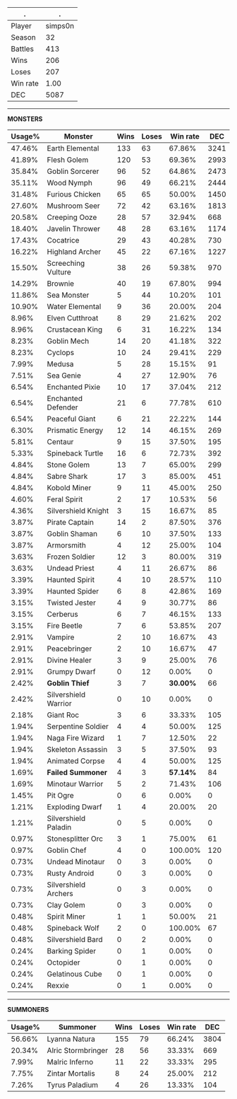 .|.
|-|-
Player|simps0n
Season|32
Battles|413
Wins|206
Loses|207
Win rate|1.00
DEC|5087

---
**MONSTERS**

Usage%|Monster|Wins|Loses|Win rate|DEC|
-|-|-|-|-|-|
47.46%|Earth Elemental|133|63|67.86%|3241|
41.89%|Flesh Golem|120|53|69.36%|2993|
35.84%|Goblin Sorcerer|96|52|64.86%|2473|
35.11%|Wood Nymph|96|49|66.21%|2444|
31.48%|Furious Chicken|65|65|50.00%|1450|
27.60%|Mushroom Seer|72|42|63.16%|1813|
20.58%|Creeping Ooze|28|57|32.94%|668|
18.40%|Javelin Thrower|48|28|63.16%|1174|
17.43%|Cocatrice|29|43|40.28%|730|
16.22%|Highland Archer|45|22|67.16%|1227|
15.50%|Screeching Vulture|38|26|59.38%|970|
14.29%|Brownie|40|19|67.80%|994|
11.86%|Sea Monster|5|44|10.20%|101|
10.90%|Water Elemental|9|36|20.00%|204|
8.96%|Elven Cutthroat|8|29|21.62%|202|
8.96%|Crustacean King|6|31|16.22%|134|
8.23%|Goblin Mech|14|20|41.18%|322|
8.23%|Cyclops|10|24|29.41%|229|
7.99%|Medusa|5|28|15.15%|91|
7.51%|Sea Genie|4|27|12.90%|76|
6.54%|Enchanted Pixie|10|17|37.04%|212|
6.54%|Enchanted Defender|21|6|77.78%|610|
6.54%|Peaceful Giant|6|21|22.22%|144|
6.30%|Prismatic Energy|12|14|46.15%|269|
5.81%|Centaur|9|15|37.50%|195|
5.33%|Spineback Turtle|16|6|72.73%|392|
4.84%|Stone Golem|13|7|65.00%|299|
4.84%|Sabre Shark|17|3|85.00%|451|
4.84%|Kobold Miner|9|11|45.00%|250|
4.60%|Feral Spirit|2|17|10.53%|56|
4.36%|Silvershield Knight|3|15|16.67%|85|
3.87%|Pirate Captain|14|2|87.50%|376|
3.87%|Goblin Shaman|6|10|37.50%|133|
3.87%|Armorsmith|4|12|25.00%|104|
3.63%|Frozen Soldier|12|3|80.00%|319|
3.63%|Undead Priest|4|11|26.67%|86|
3.39%|Haunted Spirit|4|10|28.57%|110|
3.39%|Haunted Spider|6|8|42.86%|169|
3.15%|Twisted Jester|4|9|30.77%|86|
3.15%|Cerberus|6|7|46.15%|133|
3.15%|Fire Beetle|7|6|53.85%|207|
2.91%|Vampire|2|10|16.67%|43|
2.91%|Peacebringer|2|10|16.67%|47|
2.91%|Divine Healer|3|9|25.00%|76|
2.91%|Grumpy Dwarf|0|12|0.00%|0|
2.42%|**Goblin Thief**|3|7|**30.00%**|66|
2.42%|Silvershield Warrior|0|10|0.00%|0|
2.18%|Giant Roc|3|6|33.33%|105|
1.94%|Serpentine Soldier|4|4|50.00%|125|
1.94%|Naga Fire Wizard|1|7|12.50%|22|
1.94%|Skeleton Assassin|3|5|37.50%|93|
1.94%|Animated Corpse|4|4|50.00%|125|
1.69%|**Failed Summoner**|4|3|**57.14%**|84|
1.69%|Minotaur Warrior|5|2|71.43%|106|
1.45%|Pit Ogre|0|6|0.00%|0|
1.21%|Exploding Dwarf|1|4|20.00%|20|
1.21%|Silvershield Paladin|0|5|0.00%|0|
0.97%|Stonesplitter Orc|3|1|75.00%|61|
0.97%|Goblin Chef|4|0|100.00%|120|
0.73%|Undead Minotaur|0|3|0.00%|0|
0.73%|Rusty Android|0|3|0.00%|0|
0.73%|Silvershield Archers|0|3|0.00%|0|
0.73%|Clay Golem|0|3|0.00%|0|
0.48%|Spirit Miner|1|1|50.00%|21|
0.48%|Spineback Wolf|2|0|100.00%|67|
0.48%|Silvershield Bard|0|2|0.00%|0|
0.24%|Barking Spider|0|1|0.00%|0|
0.24%|Octopider|0|1|0.00%|0|
0.24%|Gelatinous Cube|0|1|0.00%|0|
0.24%|Rexxie|0|1|0.00%|0|

---
**SUMMONERS**

Usage%|Summoner|Wins|Loses|Win rate|DEC|
-|-|-|-|-|-|
56.66%|Lyanna Natura|155|79|66.24%|3804|
20.34%|Alric Stormbringer|28|56|33.33%|669|
7.99%|Malric Inferno|11|22|33.33%|295|
7.75%|Zintar Mortalis|8|24|25.00%|212|
7.26%|Tyrus Paladium|4|26|13.33%|104|
